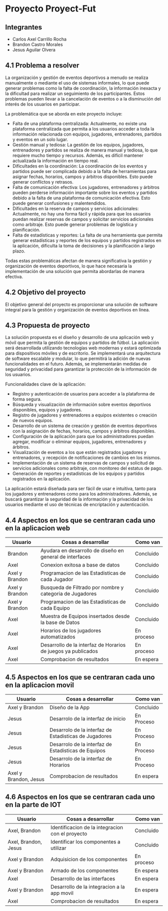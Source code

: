 # Proyecto Proyect-Fut

## Integrantes
- Carlos Axel Carrillo Rocha
- Brandon Castro Morales
- Jesus Aguilar Olvera

## 4.1 Problema a resolver

La organización y gestión de eventos deportivos a menudo se realiza manualmente o mediante el uso de sistemas informales, lo que puede generar problemas como la falta de coordinación, la información inexacta y la dificultad para realizar un seguimiento de los participantes. Estos problemas pueden llevar a la cancelación de eventos o a la disminución del interés de los usuarios en participar.

La problemática que se aborda en este proyecto incluye: 
- Falta de una plataforma centralizada: Actualmente, no existe una plataforma centralizada que permita a los usuarios acceder a toda la información relacionada con equipos, jugadores, entrenadores, partidos y eventos en un solo lugar. 
- Gestión manual y tediosa: La gestión de los equipos, jugadores, entrenadores y partidos se realiza de manera manual y tediosa, lo que requiere mucho tiempo y recursos. Además, es difícil mantener actualizada la información en tiempo real.
- Dificultades en la coordinación: La coordinación de los eventos y partidos puede ser complicada debido a la falta de herramientas para asignar fechas, horarios, campos y árbitros disponibles. Esto puede generar conflictos y retrasos. 
- Falta de comunicación efectiva: Los jugadores, entrenadores y árbitros pueden perderse información importante sobre los eventos y partidos debido a la falta de una plataforma de comunicación efectiva. Esto puede generar confusiones y malentendidos.
- Dificultades en la reserva de campos y servicios adicionales: Actualmente, no hay una forma fácil y rápida para que los usuarios puedan realizar reservas de campos y solicitar servicios adicionales como arbitraje. Esto puede generar problemas de logística y planificación.
- Falta de estadísticas y reportes: La falta de una herramienta que permita generar estadísticas y reportes de los equipos y partidos registrados en la aplicación, dificulta la toma de decisiones y la planificación a largo plazo.

Todas estas problemáticas afectan de manera significativa la gestión y organización de eventos deportivos, lo que hace necesaria la implementación de una solución que permita abordarlas de manera efectiva.

## 4.2 Objetivo del proyecto

El objetivo general del proyecto es proporcionar una solución de software integral para la gestión y organización de eventos deportivos en línea.

## 4.3 Propuesta de proyecto

La solución propuesta es el diseño y desarrollo de una aplicación web y móvil que permita la gestión de equipos y partidos de fútbol. La aplicación será desarrollada utilizando tecnologías web modernas y estará optimizada para dispositivos móviles y de escritorio. Se implementará una arquitectura de software escalable y modular, lo que permitirá la adición de nuevas funcionalidades en el futuro. Además, se implementarán medidas de seguridad y privacidad para garantizar la protección de la información de los usuarios.

Funcionalidades clave de la aplicación:
- Registro y autenticación de usuarios para acceder a la plataforma de forma segura.
- Búsqueda y visualización de información sobre eventos deportivos disponibles, equipos y jugadores.
- Registro de jugadores y entrenadores a equipos existentes o creación de nuevos equipos.
- Desarrollo de un sistema de creación y gestión de eventos deportivos con la asignación de fechas, horarios, campos y árbitros disponibles.
- Configuración de la aplicación para que los administradores puedan agregar, modificar o eliminar equipos, jugadores, entrenadores y árbitros.
- Visualización de eventos a los que están registrados jugadores y entrenadores, y recepción de notificaciones de cambios en los mismos.
- Implementación de un sistema de reservas de campos y solicitud de servicios adicionales como arbitraje, con monitoreo del estatus de pago.
- Generación de reportes y estadísticas de los equipos y partidos registrados en la aplicación.

La aplicación estará diseñada para ser fácil de usar e intuitiva, tanto para los jugadores y entrenadores como para los administradores. Además, se buscará garantizar la seguridad de la información y la privacidad de los usuarios mediante el uso de técnicas de encriptación y autenticación.


## 4.4 Aspectos en los que se centraran cada uno en la aplicacion web
| Usuario         | Cosas a desarrollar | Como van   | 
|---------------|----------------|---------------|
| Brandon       | Ayudara en desarrollo de diseño en general de interfaces | Concluido |
| Axel          | Conexion exitosa a base de datos | Concluido |
| Axel y Brandon| Programacion de las Estadisticas de cada Jugador | Concluido |
| Axel y Brandon| Busqueda de Filtrado por nombre y categoria de Jugadores |  Concluido  |
| Axel y Brandon| Programacion de las Estadisticas de cada Equipo | Concluido |
| Axel          | Muestra de Equipos insertados desde la base de Datos | Concluido |
| Axel          | Horarios de los jugadores automatizados | En proceso |
| Axel          | Desarrollo de la interfaz de Horarios de juegos ya publicados | En proceso |
| Axel          | Comprobacion de resultados | En espera |


## 4.5 Aspectos en los que se centraran cada uno en la aplicacion movil
| Usuario         | Cosas a desarrollar | Como van   | 
|-----------------|----------------|---------------|
| Axel y Brandon  | Diseño de la App | Concluido |
| Jesus           | Desarrolo de la interfaz de inicio | En Proceso |
| Jesus           | Desarrolo de la interfaz de Estadisticas de Jugadores | En Proceso |
| Jesus           | Desarrolo de la interfaz de Estadisticas de Equipos | En Proceso |
| Jesus           | Desarrolo de la interfaz de Horarios | En Proceso |
| Axel y Brandon, Jesus | Comprobacion de resultados | En espera |


## 4.6 Aspectos en los que se centraran cada uno en la parte de IOT
| Usuario                | Cosas a desarrollar | Como van   | 
|------------------------|----------------|---------------|
| Axel, Brandon          | Identificacion de la integracion con el proyecto | Concluido |
| Axel, Brandon, Jesus   | Identificar los componentes a utilizar | Concluido |
| Axel y Brandon         | Adquisicion de los componentes | En proceso |
| Axel y Brandon         | Armado de los componentes | En espera |
| Axel                   | Desarrollo de las interfaces | En espera |
| Axel y Brandon         | Desarrollo de la integracion a la app movil | En espera |
| Axel                   | Comprobacion de resultados | En espera |












